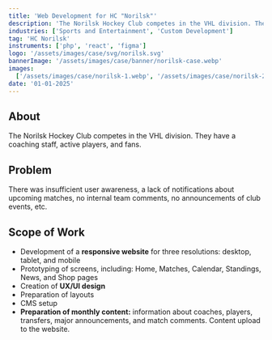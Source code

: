 ```yaml
---
title: 'Web Development for HC "Norilsk"'
description: 'The Norilsk Hockey Club competes in the VHL division. They have a coaching staff, active players, and fans.'
industries: ['Sports and Entertainment', 'Custom Development']
tag: 'HC Norilsk'
instruments: ['php', 'react', 'figma']
logo: '/assets/images/case/svg/norilsk.svg'
bannerImage: '/assets/images/case/banner/norilsk-case.webp'
images:
  ['/assets/images/case/norilsk-1.webp', '/assets/images/case/norilsk-2.webp']
date: '01-01-2025'
---
```


## About

The Norilsk Hockey Club competes in the VHL division. They have a coaching staff, active players, and fans.

## Problem

There was insufficient user awareness, a lack of notifications about upcoming matches, no internal team comments, no announcements of club events, etc.

## Scope of Work

- Development of a <strong>responsive website</strong> for three resolutions: desktop, tablet, and mobile
- Prototyping of screens, including: Home, Matches, Calendar, Standings, News, and Shop pages
- Creation of <strong>UX/UI design</strong>
- Preparation of layouts
- CMS setup
- <strong>Preparation of monthly content:</strong> information about coaches, players, transfers, major announcements, and match comments. Content upload to the website.
